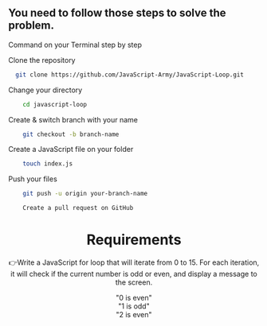 
<h2>You need to follow those steps to solve the problem. </h2>

Command on your Terminal step by step

Clone the repository
```bash
  git clone https://github.com/JavaScript-Army/JavaScript-Loop.git
```
Change your directory
```bash
    cd javascript-loop
```
Create & switch branch with your name
```bash
    git checkout -b branch-name
``` 
Create a JavaScript file on your folder
```bash
    touch index.js
```
Push your files
```bash
    git push -u origin your-branch-name
```
```bash
    Create a pull request on GitHub
```




<h1 align="center">Requirements</h1> 
<p align="center">👉Write a JavaScript for loop that will iterate from 0 to 15. For each iteration, it will check if the current number is odd or even, and display a message to the screen.</p>
<p align="center">
"0 is even"</br >
"1 is odd"</br >
"2 is even" </p>

